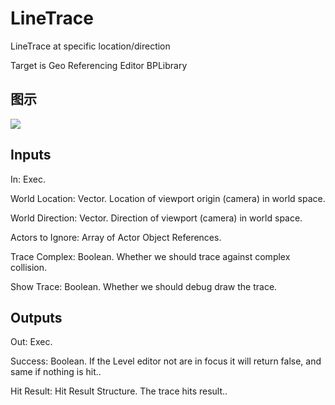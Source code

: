 # LineTrace

LineTrace at specific location/direction

Target is Geo Referencing Editor BPLibrary

## 图示

![]($-20221218-19144167.png)

## Inputs

In: Exec.

World Location: Vector. Location of viewport origin (camera) in world space.

World Direction: Vector. Direction of viewport (camera) in world space.

Actors to Ignore: Array of Actor Object References.

Trace Complex: Boolean. Whether we should trace against complex collision.

Show Trace: Boolean. Whether we should debug draw the trace.  

## Outputs

Out: Exec.

Success: Boolean. If the Level editor not are in focus it will return false, and same if nothing is hit..

Hit Result: Hit Result Structure. The trace hits result..

